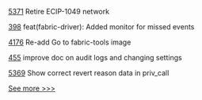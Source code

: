 
[5371](https://github.com/hyperledger/besu/pull/5371) Retire ECIP-1049 network

[398](https://github.com/hyperledger-labs/weaver-dlt-interoperability/pull/398) feat(fabric-driver): Added monitor for missed events

[4176](https://github.com/hyperledger/fabric/pull/4176) Re-add Go to fabric-tools image

[455](https://github.com/hyperledger-labs/fabric-operations-console/pull/455) improve doc on audit logs and changing settings

[5369](https://github.com/hyperledger/besu/pull/5369) Show correct revert reason data in priv_call


[See more >>>](https://start-here.hyperledger.org/pull-requests)
